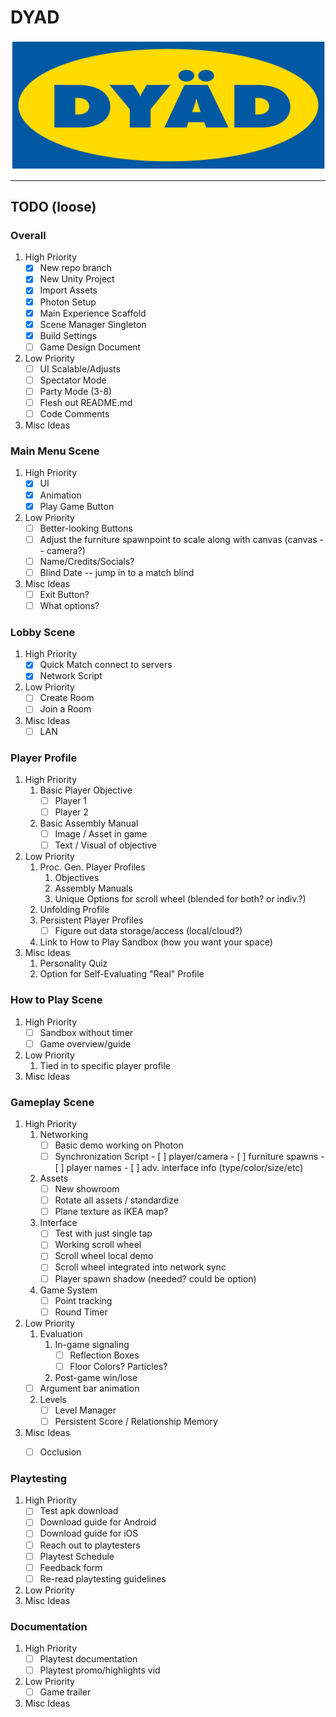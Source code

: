 # DYAD

![DYAD Logo](https://github.com/augustluhrs/DYAD/blob/master/logo_test1.png)

---

## TODO (loose)

### Overall
1. High Priority
   - [X] New repo branch
   - [X] New Unity Project
   - [X] Import Assets
   - [X] Photon Setup
   - [X] Main Experience Scaffold
   - [X] Scene Manager Singleton
   - [X] Build Settings
   - [ ] Game Design Document
2. Low Priority
   - [ ] UI Scalable/Adjusts
   - [ ] Spectator Mode
   - [ ] Party Mode (3-8)
   - [ ] Flesh out README.md
   - [ ] Code Comments
3. Misc Ideas

### Main Menu Scene
1. High Priority
   - [X] UI
   - [X] Animation
   - [X] Play Game Button
2. Low Priority
   - [ ] Better-looking Buttons
   - [ ] Adjust the furniture spawnpoint to scale along with canvas (canvas -- camera?)
   - [ ] Name/Credits/Socials?
   - [ ] Blind Date -- jump in to a match blind
3. Misc Ideas
   - [ ] Exit Button?
   - [ ] What options?

### Lobby Scene
1. High Priority
   - [X] Quick Match connect to servers
   - [X] Network Script
2. Low Priority
   - [ ] Create Room
   - [ ] Join a Room
3. Misc Ideas
   - [ ] LAN

### Player Profile
1. High Priority
   1. Basic Player Objective
      - [ ] Player 1
      - [ ] Player 2
   2. Basic Assembly Manual
      - [ ] Image / Asset in game
      - [ ] Text / Visual of objective
2. Low Priority
   1. Proc. Gen. Player Profiles
      1. Objectives
      2. Assembly Manuals
      3. Unique Options for scroll wheel (blended for both? or indiv.?)
   2. Unfolding Profile
   3. Persistent Player Profiles
      - [ ] Figure out data storage/access (local/cloud?)
   4. Link to How to Play Sandbox (how you want your space)
3. Misc Ideas
   1. Personality Quiz
   2. Option for Self-Evaluating "Real" Profile

### How to Play Scene
1. High Priority
   - [ ] Sandbox without timer
   - [ ] Game overview/guide
2. Low Priority
   1. Tied in to specific player profile
3. Misc Ideas

### Gameplay Scene
1. High Priority
   1. Networking
      - [ ] Basic demo working on Photon
      - [ ] Synchronization Script
            - [ ] player/camera
            - [ ] furniture spawns
            - [ ] player names
            - [ ] adv. interface info (type/color/size/etc)
   2. Assets
      - [ ] New showroom
      - [ ] Rotate all assets / standardize
      - [ ] Plane texture as IKEA map?
   3. Interface
      - [ ] Test with just single tap
      - [ ] Working scroll wheel
      - [ ] Scroll wheel local demo
      - [ ] Scroll wheel integrated into network sync
      - [ ] Player spawn shadow (needed? could be option)
   4. Game System
      - [ ] Point tracking
      - [ ] Round Timer
2. Low Priority
   1. Evaluation
      1. In-game signaling
         - [ ] Reflection Boxes
         - [ ] Floor Colors? Particles?
      2. Post-game win/lose
	 - [ ] Argument bar animation
   2. Levels
      - [ ] Level Manager
      - [ ] Persistent Score / Relationship Memory
3. Misc Ideas
   - [ ] Occlusion


### Playtesting
1. High Priority
   - [ ] Test apk download
   - [ ] Download guide for Android
   - [ ] Download guide for iOS
   - [ ] Reach out to playtesters
   - [ ] Playtest Schedule
   - [ ] Feedback form
   - [ ] Re-read playtesting guidelines
2. Low Priority
3. Misc Ideas

### Documentation
1. High Priority
   - [ ] Playtest documentation
   - [ ] Playtest promo/highlights vid
2. Low Priority
   - [ ] Game trailer
3. Misc Ideas


